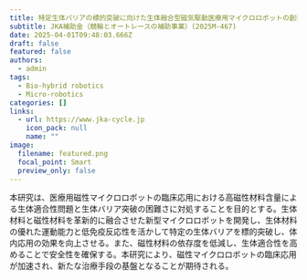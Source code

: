 ```yaml
---
title: 特定生体バリアの標的突破に向けた生体融合型磁気駆動医療用マイクロロボットの創発
subtitle: JKA補助金（競輪とオートレースの補助事業）(2025M-467)
date: 2025-04-01T09:48:03.666Z
draft: false
featured: false
authors:
  - admin
tags:
  - Bio-hybrid robotics
  - Micro-robotics
categories: []
links:
  - url: https://www.jka-cycle.jp
    icon_pack: null
    name: ""
image:
  filename: featured.png
  focal_point: Smart
  preview_only: false
---
```

本研究は、医療用磁性マイクロロボットの臨床応用における高磁性材料含量による生体適合性問題と生体バリア突破の困難さに対処することを目的とする。生体材料と磁性材料を革新的に融合させた新型マイクロロボットを開発し、生体材料の優れた運動能力と低免疫反応性を活かして特定の生体バリアを標的突破し、体内応用の効果を向上させる。また、磁性材料の依存度を低減し、生体適合性を高めることで安全性を確保する。本研究により、磁性マイクロロボットの臨床応用が加速され、新たな治療手段の基盤となることが期待される。